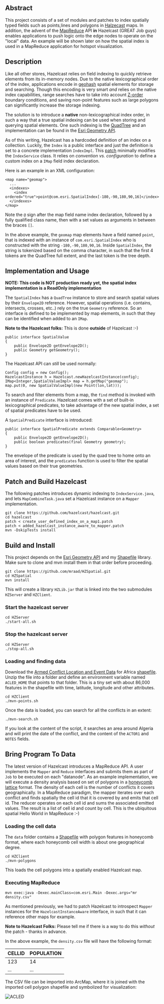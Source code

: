 ## Abstract
This project consists of a set of modules and patches to index spatially typed fields such as points,lines and polygons in [Halzecast](http://www.hazelcast.org/) maps.
In addition, the advent of the [MapReduce](http://research.google.com/archive/mapreduce-osdi04.pdf) API **in** Hazelcast (GREAT Job guys) enables applications to push logic onto the edge nodes to operate on the "local" data. An example will be shown later on how the spatial index is used in a MapReduce application for hotspot visualization.

## Description
Like all other stores, Hazelcast relies on field indexing to quickly retrieve elements from its in-memory nodes. Due to the native lexicographical order of the index, applications encode in [geohash](http://en.wikipedia.org/wiki/Geohash) spatial elements for storage and searching. Though this encoding is very smart _and_ relies on the native index capabilities, range searches have to take into account <a href="http://en.wikipedia.org/wiki/Z-order_(curve)">Z-order</a> boundary conditions, and saving non-point features such as large polygons can significantly increase the storage indexing.

The solution is to introduce a **native** non-lexicographical index order, in such a way that a true spatial indexing can be used when storing and querying spatial elements. One such indexing is the [QuadTree](http://en.wikipedia.org/wiki/Quadtree) and an implementation can be found in the [Esri Geometry API](https://github.com/Esri/geometry-api-java).

As of this writing, Hazelcast has a hardcoded definition of an index on a collection. Luckily, the ```Index``` is a public interface and just the definition is set to a concrete implementation ```IndexImpl```. This [patch](https://github.com/mraad/HZSpatial/blob/master/create_user_defined_index_on_a_map1.patch) minimally modifies the ```IndexService``` class.
It relies on *convention vs. configuration* to define a custom index on a ```IMap``` field index declaration.

Here is an example in an XML configuration:

```
<map name="geomap">
  ...       
  <indexes>
    <index ordered="true">point@com.esri.SpatialIndex[-180,-90,180,90,16]</index>
  </indexes>
</map>
```

Note the ```@``` sign after the map field name index declaration, followed by a fully qualified class name, then with a set values as arguments in between the braces ```[]```.

In the above example, the ```geomap``` map elements have a field named ```point```, that is indexed with an instance of ```com.esri.SpatialIndex``` who is constructed with the string ```-180,-90,180,90,16```.
Inside ```SpatialIndex```, the string is tokenized based on the comma character, in such that the first 4 tokens are the QuadTree full extent, and the last token is the tree depth.

## Implementation and Usage

**NOTE: This code is NOT production ready yet, the spatial index implementation is a ReadOnly implementation**

The ```SpatialIndex``` has a ```QuadTree``` instance to store and search spatial values by their ```Envelope2D``` reference.
However, spatial operations (i.e. contains, intersects, crosses, etc..) rely on the true ```Geometry``` reference.
So an interface is defined to be implemented by map elements, in such that they can be identified when added to an ```IMap```.

**Note to the Hazelcast folks:** This is done **outside** of Hazelcast :-)

```
public interface SpatialValue
{
    public Envelope2D getEnvelope2D();
    public Geometry getGeometry();
}
```

The Hazelcast API can _still_ be used normally:

```
Config config = new Config();
HazelcastInstance h = Hazelcast.newHazelcastInstance(config);
IMap<Integer,SpatialValueImpl> map = h.getMap("geomap");
map.put(0, new SpatialValueImpl(new Point(lon,lat)));
```

To search and filter elements from a map, the ```find``` method is invoked with an instance of ```Predicate```.
Hazelcast comes with a set of built-in lexicographical predicates, to take advantage of the new spatial index, a set of spatial predicates have to be used.

A ```SpatialPredicate``` interface is introduced:

```
public interface SpatialPredicate extends Comparable<Geometry>
{
    public Envelope2D getEnvelope2D();
    public boolean predicates(final Geometry geometry);
}
```

The envelope of the predicate is used by the quad tree to home onto an area of interest, and the ```predicates``` function is used to filter the spatial values based on their true geometries.


## Patch and Build Hazelcast

The following patches introduces dynamic indexing to ```IndexService.java```, and lets ```MapCombineTask.java``` set a Hazelcast instance on a ```Mapper``` implementation.

```
git clone https://github.com/hazelcast/hazelcast.git
cd hazelcast
patch < create_user_defined_index_on_a_map1.patch
patch < added_hazelcast_instance_aware_to_mapper.patch
mvn -DskipTests install
```

## Build and Install

This project depends on the [Esri Geometry API](https://github.com/Esri/geometry-api-java) and my [Shapefile](https://github.com/mraad/Shapefile) library.
Make sure to clone and mvn install them in that order before proceeding.

```
git clone https://github.com/mraad/HZSpatial.git
cd HZSpatial
mvn install
```

This will create a library ```HZLib.jar``` that is linked into the two submodules ```HZServer``` and ```HZClient```.

### Start the hazelcast server

```
cd HZServer
./start-all.sh
```

### Stop the hazelcast server

```
cd HZServer
./stop-all.sh
```

### Loading and finding data

Download the [Armed Conflict Location and Event Data](http://www.acleddata.com/) for Africa [shapefile](http://www.acleddata.com/wp-content/uploads/2014/large-docs/ACLED_All_Africa_1997-2013.zip).
Unzip the file into a folder and define an environment variable named ```ACLED_HOME``` that points to that folder.
This is a tiny set with about 86,000 features in the shapefile with time, latitude, longitude and other attributes.

```
cd HZClient
./mvn-points.sh
```

Once the data is loaded, you can search for all the conflicts in an extent:

```
./mvn-search.sh
```

If you look at the content of the script, it searches an area around Algeria and will print the date of the conflict, and the content of the ```ACTOR1``` and ```NOTES``` fields.

## Bring Program To Data

The latest version of Hazelcast introduces a MapReduce API. A user implements the ```Mapper``` and ```Reduce``` interfaces and submits them as part of ```Job``` to be executed on each "datanode".
As an example implementation, we will execute a density analysis based on set of polygons in a [honeycomb lattice](http://en.wikipedia.org/wiki/Honeycomb_lattice) format.
The density of each cell is the number of conflicts it covers geographically.
In a MapReduce paradigm, the mapper iterates over each conflict and finds spatially the cell id that it is covered by and emits that cell id.
The reducer operates on each cell id and sums the associated emitted values.
The result is a list of cell id and count by cell.
This is the ubiquitous spatial Hello World in MapReduce :-)

### Loading the cell data

The ```data``` folder contains a [Shapefile](http://en.wikipedia.org/wiki/Shapefile) with polygon features in honeycomb format, where each honeycomb cell width is about one geographical degree.

```
cd HZClient
./mvn-polygons
```

This loads the cell polygons into a spatially enabled Hazelcast map.

### Executing MapReduce

```
mvn exec:java -Dexec.mainClass=com.esri.Main -Dexec.args="mr density.csv"
```

As mentioned previously, we had to patch Hazelcast to introspect ```Mapper``` instances for the ```HazelcastInstanceAware``` interface,  in such that it can reference other maps for example.

**Note to Hazelcast Folks:** Please tell me if there is a way to do this _without_ the patch - thanks in advance.

In the above example, the ```density.csv``` file will have the following format:

|CELLID|POPULATION|
|------|----------|
|   123|        14|
|   ...|       ...|


The CSV file can be imported into ArcMap, where it is joined with the imported cell polygon shapefile and symbolized for visualization:

![ACLED](https://dl.dropboxusercontent.com/u/2193160/ACLED.png)
